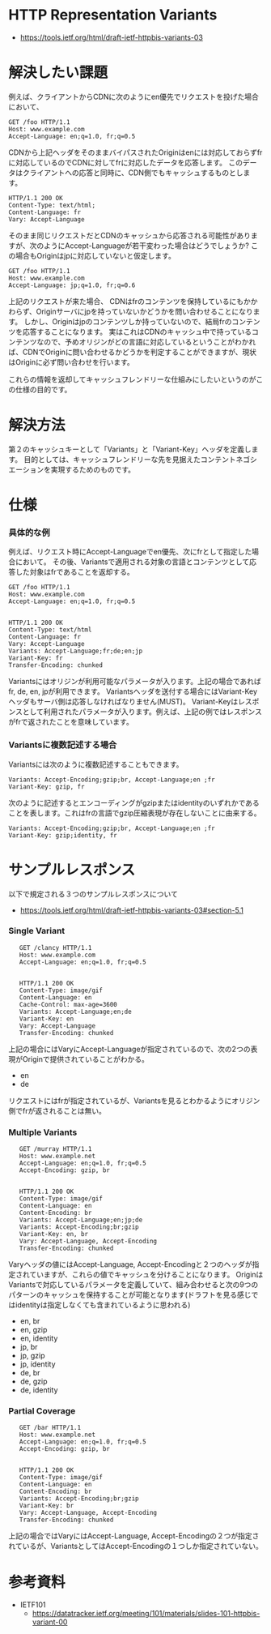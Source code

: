 # HTTP Representation Variants
- https://tools.ietf.org/html/draft-ietf-httpbis-variants-03

# 解決したい課題

例えば、クライアントからCDNに次のようにen優先でリクエストを投げた場合において、
```
GET /foo HTTP/1.1
Host: www.example.com
Accept-Language: en;q=1.0, fr;q=0.5
```

CDNから上記ヘッダをそのままバイパスされたOriginはenには対応しておらずfrに対応しているのでCDNに対してfrに対応したデータを応答します。
このデータはクライアントへの応答と同時に、CDN側でもキャッシュするものとします。
```
HTTP/1.1 200 OK
Content-Type: text/html;
Content-Language: fr
Vary: Accept-Language
```

そのまま同じリクエストだとCDNのキャッシュから応答される可能性がありますが、次のようにAccept-Languageが若干変わった場合はどうでしょうか?
この場合もOriginはjpに対応していないと仮定します。
```
GET /foo HTTP/1.1
Host: www.example.com
Accept-Language: jp;q=1.0, fr;q=0.6
```

上記のリクエストが来た場合、
CDNはfrのコンテンツを保持しているにもかかわらず、Originサーバにjpを持っていないかどうかを問い合わせることになります。
しかし、Originはjpのコンテンツしか持っていないので、結局frのコンテンツを応答することになります。
実はこれはCDNのキャッシュ中で持っているコンテンツなので、予めオリジンがどの言語に対応しているということがわかれば、CDNでOriginに問い合わせるかどうかを判定することができますが、現状はOriginに必ず問い合わせを行います。

これらの情報を返却してキャッシュフレンドリーな仕組みにしたいというのがこの仕様の目的です。


# 解決方法
第２のキャッシュキーとして「Variants」と「Variant-Key」ヘッダを定義します。
目的としては、キャッシュフレンドリーな先を見据えたコンテントネゴシエーションを実現するためのものです。

# 仕様

### 具体的な例
例えば、リクエスト時にAccept-Languageでen優先、次にfrとして指定した場合において。
その後、Variantsで適用される対象の言語とコンテンツとして応答した対象はfrであることを返却する。
```
GET /foo HTTP/1.1
Host: www.example.com
Accept-Language: en;q=1.0, fr;q=0.5


HTTP/1.1 200 OK
Content-Type: text/html
Content-Language: fr
Vary: Accept-Language
Variants: Accept-Language;fr;de;en;jp
Variant-Key: fr
Transfer-Encoding: chunked 
```

Variantsにはオリジンが利用可能なパラメータが入ります。上記の場合であればfr, de, en, jpが利用できます。
Variantsヘッダを送付する場合にはVariant-Keyヘッダもサーバ側は応答しなければなりません(MUST)。
Variant-Keyはレスポンスとして利用されたパラメータが入ります。例えば、上記の例ではレスポンスがfrで返されたことを意味しています。

### Variantsに複数記述する場合

Variantsには次のように複数記述することもできます。
```
Variants: Accept-Encoding;gzip;br, Accept-Language;en ;fr
Variant-Key: gzip, fr
```

次のように記述するとエンコーディングがgzipまたはidentityのいずれかであることを表します。これはfrの言語でgzip圧縮表現が存在しないことに由来する。
```
Variants: Accept-Encoding;gzip;br, Accept-Language;en ;fr
Variant-Key: gzip;identity, fr
```


# サンプルレスポンス
以下で規定される３つのサンプルレスポンスについて
- https://tools.ietf.org/html/draft-ietf-httpbis-variants-03#section-5.1

### Single Variant

```
   GET /clancy HTTP/1.1
   Host: www.example.com
   Accept-Language: en;q=1.0, fr;q=0.5


   HTTP/1.1 200 OK
   Content-Type: image/gif
   Content-Language: en
   Cache-Control: max-age=3600
   Variants: Accept-Language;en;de
   Variant-Key: en
   Vary: Accept-Language
   Transfer-Encoding: chunked
```

上記の場合にはVaryにAccept-Languageが指定されているので、次の2つの表現がOriginで提供されていることがわかる。
- en
- de

リクエストにはfrが指定されているが、Variantsを見るとわかるようにオリジン側でfrが返されることは無い。

### Multiple Variants

```
   GET /murray HTTP/1.1
   Host: www.example.net
   Accept-Language: en;q=1.0, fr;q=0.5
   Accept-Encoding: gzip, br


   HTTP/1.1 200 OK
   Content-Type: image/gif
   Content-Language: en
   Content-Encoding: br
   Variants: Accept-Language;en;jp;de
   Variants: Accept-Encoding;br;gzip
   Variant-Key: en, br
   Vary: Accept-Language, Accept-Encoding
   Transfer-Encoding: chunked
```

Varyヘッダの値にはAccept-Language, Accept-Encodingと２つのヘッダが指定されていますが、これらの値でキャッシュを分けることになります。
OriginはVariantsで対応しているパラメータを定義していて、組み合わせると次の9つのパターンのキャッシュを保持することが可能となります(ドラフトを見る感じではidentityは指定しなくても含まれているように思われる)
- en, br
- en, gzip
- en, identity
- jp, br
- jp, gzip
- jp, identity
- de, br
- de, gzip
- de, identity



### Partial Coverage

```
   GET /bar HTTP/1.1
   Host: www.example.net
   Accept-Language: en;q=1.0, fr;q=0.5
   Accept-Encoding: gzip, br


   HTTP/1.1 200 OK
   Content-Type: image/gif
   Content-Language: en
   Content-Encoding: br
   Variants: Accept-Encoding;br;gzip
   Variant-Key: br
   Vary: Accept-Language, Accept-Encoding
   Transfer-Encoding: chunked
```

上記の場合ではVaryにはAccept-Language, Accept-Encodingの２つが指定されているが、VariantsとしてはAccept-Encodingの１つしか指定されていない。


# 参考資料
- IETF101
  - https://datatracker.ietf.org/meeting/101/materials/slides-101-httpbis-variant-00

